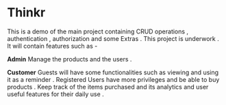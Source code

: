 # Thinkr 

This is a demo of the main project containing CRUD operations , authentication , authorization and some Extras .
This project is underwork . It will contain features 
such as - 

**Admin**
Manage the products and the users .

**Customer**
Guests will have some functionalities such as viewing and using it as a reminder .
Registered Users have more privileges and be able to buy products .
Keep track of the items purchased and its analytics and user useful features for their daily use .
